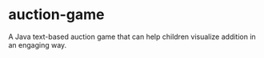 # auction-game
A Java text-based auction game that can help children visualize addition in an engaging way. 
